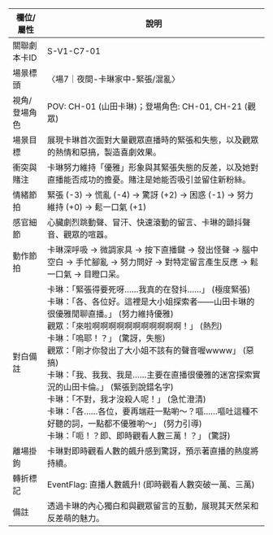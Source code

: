 | 欄位/屬性 | 說明 |
|---|---|
| 關聯劇本卡ID | S-V1-C7-01 |
| 場景標頭 | 〈場7｜夜間-卡琳家中-緊張/混亂〉 |
| 視角/登場角色 | POV: CH-01 (山田卡琳)；登場角色: CH-01, CH-21 (觀眾) |
| 場景目標 | 展現卡琳首次面對大量觀眾直播時的緊張和失態，以及觀眾的熱情和惡搞，製造喜劇效果。 |
| 衝突與賭注 | 卡琳努力維持「優雅」形象與其緊張失態的反差，以及她對直播能否成功的擔憂。賭注是她能否吸引並留住新粉絲。 |
| 情緒節拍 | 緊張 (-3) -> 慌亂 (-4) -> 驚訝 (+2) -> 困惑 (-1) -> 努力維持 (+0) -> 鬆一口氣 (+1) |
| 感官細節 | 心臟劇烈跳動聲、冒汗、快速滾動的留言、卡琳的顫抖聲音、觀眾的喧囂。 |
| 動作節拍 | 卡琳深呼吸 -> 微調家具 -> 按下直播鍵 -> 發出怪聲 -> 腦中空白 -> 手忙腳亂 -> 努力問好 -> 對特定留言產生反應 -> 鬆一口氣 -> 目瞪口呆。 |
| 對白備註 | 卡琳：「緊張得要死呀……我真的在發抖……」 (極度緊張)<br>卡琳：「各、各位好。這裡是大小姐探索者——山田卡琳的很優雅閒聊直播。」 (努力維持優雅)<br>觀眾：「來啦啊啊啊啊啊啊啊啊啊啊啊！」 (熱烈)<br>卡琳：「嗚耶！？」 (驚訝，失態)<br>觀眾：「剛才你發出了大小姐不該有的聲音喔wwww」 (惡搞)<br>卡琳：「我、我我、我是……主要在直播很優雅的迷宮探索實況的山田卡倫。」 (緊張到說錯名字)<br>卡琳：「不對，我才沒殺人呢！」 (急忙澄清)<br>卡琳：「各……各位，要再端莊一點喲～？嘔……嘔吐這種不好聽的詞，一點都不優雅喲～」 (努力引導)<br>卡琳：「呃！？即、即時觀看人數三萬！？」 (驚訝) |
| 離場掛鉤 | 卡琳對即時觀看人數的飆升感到驚訝，預示著直播的熱度將持續。 |
| 轉折標記 | EventFlag: 直播人數飆升! (即時觀看人數突破一萬、三萬) |
| 備註 | 透過卡琳的內心獨白和與觀眾留言的互動，展現其天然呆和反差萌的魅力。 |
